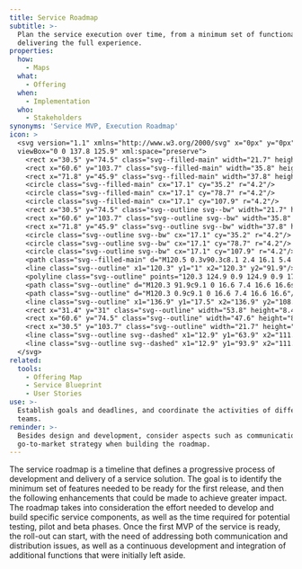 ```yaml
---
title: Service Roadmap
subtitle: >-
  Plan the service execution over time, from a minimum set of functionalities to
  delivering the full experience.
properties:
  how:
    - Maps
  what:
    - Offering
  when:
    - Implementation
  who:
    - Stakeholders
synonyms: 'Service MVP, Execution Roadmap'
icon: >
  <svg version="1.1" xmlns="http://www.w3.org/2000/svg" x="0px" y="0px"
  viewBox="0 0 137.8 125.9" xml:space="preserve">
    <rect x="30.5" y="74.5" class="svg--filled-main" width="21.7" height="8.4"/>
    <rect x="60.6" y="103.7" class="svg--filled-main" width="35.8" height="8.4"/>
    <rect x="71.8" y="45.9" class="svg--filled-main" width="37.8" height="8.4"/>
    <circle class="svg--filled-main" cx="17.1" cy="35.2" r="4.2"/>
    <circle class="svg--filled-main" cx="17.1" cy="78.7" r="4.2"/>
    <circle class="svg--filled-main" cx="17.1" cy="107.9" r="4.2"/>
    <rect x="30.5" y="74.5" class="svg--outline svg--bw" width="21.7" height="8.4"/>
    <rect x="60.6" y="103.7" class="svg--outline svg--bw" width="35.8" height="8.4"/>
    <rect x="71.8" y="45.9" class="svg--outline svg--bw" width="37.8" height="8.4"/>
    <circle class="svg--outline svg--bw" cx="17.1" cy="35.2" r="4.2"/>
    <circle class="svg--outline svg--bw" cx="17.1" cy="78.7" r="4.2"/>
    <circle class="svg--outline svg--bw" cx="17.1" cy="107.9" r="4.2"/>
    <path class="svg--filled-main" d="M120.5 0.3v90.3c8.1 2.4 16.1 5.4 16.1 14.3V16.4C136.6 7.5 129.4 0.3 120.5 0.3"/>
    <line class="svg--outline" x1="120.3" y1="1" x2="120.3" y2="91.9"/>
    <polyline class="svg--outline" points="120.3 124.9 0.9 124.9 0.9 17.5 119.8 17.5 "/>
    <path class="svg--outline" d="M120.3 91.9c9.1 0 16.6 7.4 16.6 16.6s-7.4 16.6-16.6 16.6"/>
    <path class="svg--outline" d="M120.3 0.9c9.1 0 16.6 7.4 16.6 16.6"/>
    <line class="svg--outline" x1="136.9" y1="17.5" x2="136.9" y2="108.4"/>
    <rect x="31.4" y="31" class="svg--outline" width="53.8" height="8.4"/>
    <rect x="60.6" y="74.5" class="svg--outline" width="47.6" height="8.4"/>
    <rect x="30.5" y="103.7" class="svg--outline" width="21.7" height="8.4"/>
    <line class="svg--outline svg--dashed" x1="12.9" y1="63.9" x2="111.4" y2="63.9"/>
    <line class="svg--outline svg--dashed" x1="12.9" y1="93.9" x2="111.4" y2="93.9"/>
  </svg>
related:
  tools:
    - Offering Map
    - Service Blueprint
    - User Stories
use: >-
  Establish goals and deadlines, and coordinate the activities of different
  teams.
reminder: >-
  Besides design and development, consider aspects such as communication and
  go-to-market strategy when building the roadmap.
---
```

The service roadmap is a timeline that defines a progressive process of development and delivery of a service solution. The goal is to identify the minimum set of features needed to be ready for the first release, and then the following enhancements that could be made to achieve greater impact. The roadmap takes into consideration the effort needed to develop and build specific service components, as well as the time required for potential testing, pilot and beta phases. Once the first MVP of the service is ready, the roll-out can start, with the need of addressing both communication and distribution issues, as well as a continuous development and integration of additional functions that were initially left aside.
